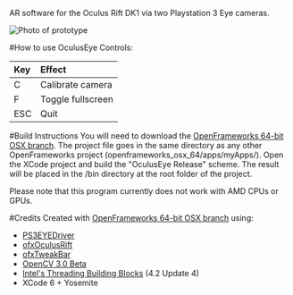 AR software for the Oculus Rift DK1 via two Playstation 3 Eye cameras.

![Photo of prototype](http://i.imgur.com/MxHzK2b.jpg)

#How to use OculusEye
Controls:

| Key    |  Effect             |
|:-------|:--------------------|
| C      |  Calibrate camera   |
| F      |  Toggle fullscreen  |
| ESC    |  Quit               |

#Build Instructions
You will need to download the [OpenFrameworks 64-bit OSX branch](https://github.com/NickHardeman/openframeworks_osx_64). The project file goes in the same directory as any other OpenFrameworks project (openframeworks_osx_64/apps/myApps/). Open the XCode project and build the "OculusEye Release" scheme. The result will be placed in the /bin directory at the root folder of the project.

Please note that this program currently does not work with AMD CPUs or GPUs.

#Credits
Created with [OpenFrameworks 64-bit OSX branch](https://github.com/NickHardeman/openframeworks_osx_64) using:
- [PS3EYEDriver](https://github.com/inspirit/PS3EYEDriver)
- [ofxOculusRift](https://github.com/andreasmuller/ofxOculusRift)
- [ofxTweakBar](https://github.com/roxlu/ofxTweakbar)
- [OpenCV 3.0 Beta](http://opencv.org/)
- [Intel's Threading Building Blocks](https://www.threadingbuildingblocks.org/) (4.2 Update 4)
- XCode 6 + Yosemite